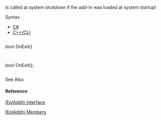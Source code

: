 Is called at system shutdown if the add-in was loaded at system startup!

Syntax

* [C#](#i-syntax-CS)
* [C++/CLI](#i-syntax-CPP2005)

```
```
bool OnExit()
```
```

```
```
bool OnExit();
```
```



See Also

#### Reference

[IEplAddIn Interface](Eplan.EplApi.AFu~Eplan.EplApi.ApplicationFramework.IEplAddIn.html)
  
[IEplAddIn Members](Eplan.EplApi.AFu~Eplan.EplApi.ApplicationFramework.IEplAddIn_members.html)